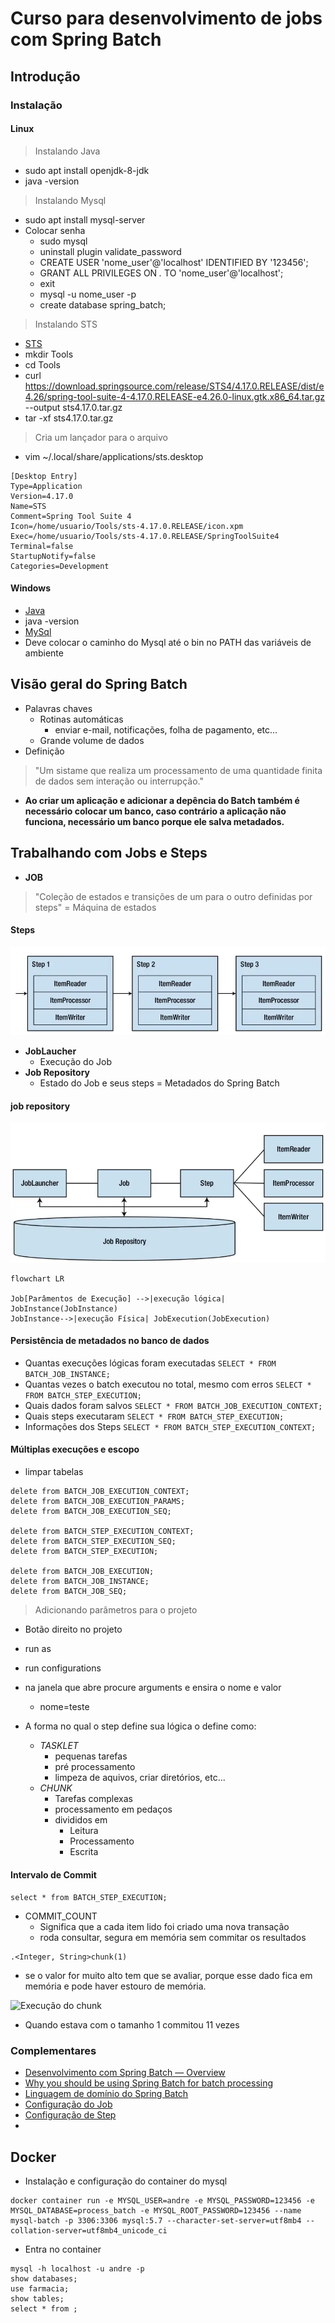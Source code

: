 # Curso para desenvolvimento de jobs com Spring Batch

## Introdução

### Instalação

#### Linux
> Instalando Java
- sudo apt install openjdk-8-jdk
- java -version
  
> Instalando Mysql
- sudo apt install mysql-server
- Colocar senha
    - sudo mysql
    - uninstall plugin validate_password
    - CREATE USER 'nome_user'@'localhost' IDENTIFIED BY '123456';
    - GRANT ALL PRIVILEGES ON *.* TO 'nome_user'@'localhost';
    - exit
    - mysql -u nome_user -p
    - create database spring_batch;
  
> Instalando STS
- [STS](https://spring.io/tools)
- mkdir Tools
- cd Tools
- curl https://download.springsource.com/release/STS4/4.17.0.RELEASE/dist/e4.26/spring-tool-suite-4-4.17.0.RELEASE-e4.26.0-linux.gtk.x86_64.tar.gz --output sts4.17.0.tar.gz
- tar -xf sts4.17.0.tar.gz
> Cria um lançador para o arquivo

- vim ~/.local/share/applications/sts.desktop
```
[Desktop Entry]
Type=Application
Version=4.17.0
Name=STS
Comment=Spring Tool Suite 4
Icon=/home/usuario/Tools/sts-4.17.0.RELEASE/icon.xpm
Exec=/home/usuario/Tools/sts-4.17.0.RELEASE/SpringToolSuite4
Terminal=false
StartupNotify=false
Categories=Development
```

#### Windows
- [Java](https://www.oracle.com/br/java/technologies/javase/javase8u211-later-archive-downloads.html)
- java -version
- [MySql](https://dev.mysql.com/downloads/mysql/5.7.html)
- Deve colocar o caminho do Mysql até o bin no PATH das variáveis de ambiente

## Visão geral do Spring Batch

- Palavras chaves
    - Rotinas automáticas
        - enviar e-mail, notificações, folha de pagamento, etc...
    - Grande volume de dados
- Definição
> "Um sistame que realiza um processamento de uma quantidade finita de dados sem interação ou interrupção."
- **Ao criar um aplicação e adicionar a depência do Batch também é necessário colocar um banco, caso contrário a aplicação não funciona, necessário um banco porque ele salva metadados.**

## Trabalhando com Jobs e Steps
- **JOB**
> "Coleção de estados e transições de um para o outro definidas por steps" = Máquina de estados

#### Steps
![Steps](./assets/steps.png)

- **JobLaucher**
    - Execução do Job
- **Job Repository**
    - Estado do Job e seus steps = Metadados do Spring Batch

#### job repository
![job repository](./assets/job_repository.png)

```mermaid
flowchart LR

Job[Parâmentos de Execução] -->|execução lógica| JobInstance(JobInstance)
JobInstance-->|execução Física| JobExecution(JobExecution)
```

#### Persistência de metadados no banco de dados
- Quantas execuções lógicas foram executadas
```SELECT * FROM BATCH_JOB_INSTANCE;```
- Quantas vezes o batch executou no total, mesmo com erros
```SELECT * FROM BATCH_STEP_EXECUTION;```
- Quais dados foram salvos
```SELECT * FROM BATCH_JOB_EXECUTION_CONTEXT;```
- Quais steps executaram
```SELECT * FROM BATCH_STEP_EXECUTION;```
- Informações dos Steps
```SELECT * FROM BATCH_STEP_EXECUTION_CONTEXT;```

#### Múltiplas execuções e escopo
- limpar tabelas 
```
delete from BATCH_JOB_EXECUTION_CONTEXT;
delete from BATCH_JOB_EXECUTION_PARAMS;
delete from BATCH_JOB_EXECUTION_SEQ;

delete from BATCH_STEP_EXECUTION_CONTEXT;
delete from BATCH_STEP_EXECUTION_SEQ;
delete from BATCH_STEP_EXECUTION;

delete from BATCH_JOB_EXECUTION;
delete from BATCH_JOB_INSTANCE;
delete from BATCH_JOB_SEQ;
```
> Adicionando parâmetros para o projeto
- Botão direito no projeto
- run as
- run configurations
-  na janela que abre procure arguments e ensira o nome e valor
    - nome=teste

- A forma no qual o step define sua lógica o define como:
    - *TASKLET*
        - pequenas tarefas
        - pré processamento
        - limpeza de aquivos, criar diretórios, etc...
    - *CHUNK*
        - Tarefas complexas
        - processamento em pedaços
        - divididos em 
            - Leitura
            - Processamento
            - Escrita
####  Intervalo de Commit
```select * from BATCH_STEP_EXECUTION; ```
- COMMIT_COUNT
    - Significa que a cada item lido foi criado uma nova transação
    - roda consultar, segura em memória sem commitar os resultados
```
.<Integer, String>chunk(1)
```
- se o valor for muito alto tem que se avaliar, porque esse dado fica em memória e pode haver estouro de memória.

![Execução do chunk](./assets/execucao_chunk.png)

- Quando estava com o tamanho 1 commitou 11 vezes



### Complementares
- [Desenvolvimento com Spring Batch — Overview](https://giuliana-bezerra.medium.com/spring-batch-para-desenvolvimento-de-jobs-1674ec5b9a20)
- [Why you should be using Spring Batch for batch processing](https://giuliana-bezerra.medium.com/why-you-should-be-using-spring-batch-for-batch-processing-83f5aafb965f)
- [Linguagem de domínio do Spring Batch](https://docs.spring.io/spring-batch/docs/current/reference/html/domain.html#domainLanguageOfBatch)
- [Configuração do Job](https://giuliana-bezerra.medium.com/desenvolvimento-com-spring-batch-jobs-b4363dd6c676)
- [Configuração de Step](https://giuliana-bezerra.medium.com/desenvolvimento-com-spring-batch-steps-4d42af2696ec)
- []()


## Docker
- Instalação e configuração do container do mysql
```
docker container run -e MYSQL_USER=andre -e MYSQL_PASSWORD=123456 -e MYSQL_DATABASE=process_batch -e MYSQL_ROOT_PASSWORD=123456 --name mysql-batch -p 3306:3306 mysql:5.7 --character-set-server=utf8mb4 --collation-server=utf8mb4_unicode_ci
```
- Entra no container
```
mysql -h localhost -u andre -p
show databases;
use farmacia;
show tables;
select * from ;
```
